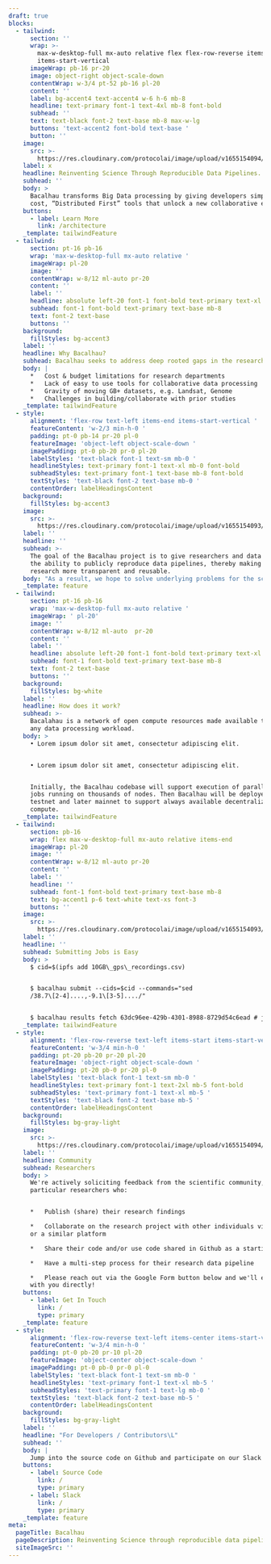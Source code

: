 ```yaml
---
draft: true
blocks:
  - tailwind:
      section: ''
      wrap: >-
        max-w-desktop-full mx-auto relative flex flex-row-reverse items-end
        items-start-vertical
      imageWrap: pb-16 pr-20
      image: object-right object-scale-down
      contentWrap: w-3/4 pt-52 pb-16 pl-20
      content: ''
      label: bg-accent4 text-accent4 w-6 h-6 mb-8
      headline: text-primary font-1 text-4xl mb-8 font-bold
      subhead: ''
      text: text-black font-2 text-base mb-8 max-w-lg
      buttons: 'text-accent2 font-bold text-base '
      button: ''
    image:
      src: >-
        https://res.cloudinary.com/protocolai/image/upload/v1655154094/bacalhau/shapes-1_u20ojn.svg
    label: x
    headline: Reinventing Science Through Reproducible Data Pipelines.
    subhead: ''
    body: >
      Bacalhau transforms Big Data processing by giving developers simple, low
      cost, “Distributed First” tools that unlock a new collaborative ecosystem.
    buttons:
      - label: Learn More
        link: /architecture
    _template: tailwindFeature
  - tailwind:
      section: pt-16 pb-16
      wrap: 'max-w-desktop-full mx-auto relative '
      imageWrap: pl-20
      image: ''
      contentWrap: w-8/12 ml-auto pr-20
      content: ''
      label: ''
      headline: absolute left-20 font-1 font-bold text-primary text-xl
      subhead: font-1 font-bold text-primary text-base mb-8
      text: font-2 text-base
      buttons: ''
    background:
      fillStyles: bg-accent3
    label: ''
    headline: Why Bacalhau?
    subhead: Bacalhau seeks to address deep rooted gaps in the research community
    body: |
      *   Cost & budget limitations for research departments
      *   Lack of easy to use tools for collaborative data processing
      *   Gravity of moving GB+ datasets, e.g. Landsat, Genome
      *   Challenges in building/collaborate with prior studies
    _template: tailwindFeature
  - style:
      alignment: 'flex-row text-left items-end items-start-vertical '
      featureContent: 'w-2/3 min-h-0 '
      padding: pt-0 pb-14 pr-20 pl-0
      featureImage: 'object-left object-scale-down '
      imagePadding: pt-0 pb-20 pr-0 pl-20
      labelStyles: 'text-black font-1 text-sm mb-0 '
      headlineStyles: text-primary font-1 text-xl mb-0 font-bold
      subheadStyles: text-primary font-1 text-base mb-8 font-bold
      textStyles: 'text-black font-2 text-base mb-0 '
      contentOrder: labelHeadingsContent
    background:
      fillStyles: bg-accent3
    image:
      src: >-
        https://res.cloudinary.com/protocolai/image/upload/v1655154093/bacalhau/shapes-2_v1e0y7.svg
    label: ''
    headline: ''
    subhead: >-
      The goal of the Bacalhau project is to give researchers and data engineers
      the ability to publicly reproduce data pipelines, thereby making their
      research more transparent and reusable. 
    body: "As a result, we hope to solve underlying problems for the scientific community including:\L\n\n*   Scientific record owned by a small set of publishers\n*   Unit of record is limited to a PDF\n*   Reproducibility/collaboration crisis\n*   DOI citation system is broken, insecure\n"
    _template: feature
  - tailwind:
      section: pt-16 pb-16
      wrap: 'max-w-desktop-full mx-auto relative '
      imageWrap: ' pl-20'
      image: ''
      contentWrap: w-8/12 ml-auto  pr-20
      content: ''
      label: ''
      headline: absolute left-20 font-1 font-bold text-primary text-xl
      subhead: font-1 font-bold text-primary text-base mb-8
      text: font-2 text-base
      buttons: ''
    background:
      fillStyles: bg-white
    label: ''
    headline: How does it work?
    subhead: >-
      Bacalahau is a network of open compute resources made available to serve
      any data processing workload.
    body: >
      • Lorem ipsum dolor sit amet, consectetur adipiscing elit.


      • Lorem ipsum dolor sit amet, consectetur adipiscing elit.


      Initially, the Bacalhau codebase will support execution of parallelizable
      jobs running on thousands of nodes. Then Bacalhau will be deployed as a
      testnet and later mainnet to support always available decentralized
      compute.
    _template: tailwindFeature
  - tailwind:
      section: pb-16
      wrap: flex max-w-desktop-full mx-auto relative items-end
      imageWrap: pl-20
      image: ''
      contentWrap: w-8/12 ml-auto pr-20
      content: ''
      label: ''
      headline: ''
      subhead: font-1 font-bold text-primary text-base mb-8
      text: bg-accent1 p-6 text-white text-xs font-3
      buttons: ''
    image:
      src: >-
        https://res.cloudinary.com/protocolai/image/upload/v1655154093/bacalhau/shapes-3_ivg8gb.svg
    label: ''
    headline: ''
    subhead: Submitting Jobs is Easy
    body: >
      $ cid=$(ipfs add 10GB\_gps\_recordings.csv)


      $ bacalhau submit --cids=$cid --commands="sed
      /38.7\[2-4]....,-9.1\[3-5]..../"


      $ bacalhau results fetch 63dc96ee-429b-4301-8988-8729d54c6ead # job-id
    _template: tailwindFeature
  - style:
      alignment: 'flex-row-reverse text-left items-start items-start-vertical '
      featureContent: 'w-3/4 min-h-0 '
      padding: pt-20 pb-20 pr-20 pl-20
      featureImage: 'object-right object-scale-down '
      imagePadding: pt-20 pb-0 pr-20 pl-0
      labelStyles: 'text-black font-1 text-sm mb-0 '
      headlineStyles: text-primary font-1 text-2xl mb-5 font-bold
      subheadStyles: 'text-primary font-1 text-xl mb-5 '
      textStyles: 'text-black font-2 text-base mb-5 '
      contentOrder: labelHeadingsContent
    background:
      fillStyles: bg-gray-light
    image:
      src: >-
        https://res.cloudinary.com/protocolai/image/upload/v1655154094/bacalhau/shapes-4_t6tkoz.svg
    label: ''
    headline: Community
    subhead: Researchers
    body: >
      We're actively soliciting feedback from the scientific community, in
      particular researchers who:‍


      *   Publish (share) their research findings

      *   Collaborate on the research project with other individuals via Github
      or a similar platform

      *   Share their code and/or use code shared in Github as a starting point

      *   Have a multi-step process for their research data pipeline

      *   Please reach out via the Google Form button below and we'll engage
      with you directly!
    buttons:
      - label: Get In Touch
        link: /
        type: primary
    _template: feature
  - style:
      alignment: 'flex-row-reverse text-left items-center items-start-vertical '
      featureContent: 'w-3/4 min-h-0 '
      padding: pt-0 pb-20 pr-10 pl-20
      featureImage: 'object-center object-scale-down '
      imagePadding: pt-0 pb-0 pr-0 pl-0
      labelStyles: 'text-black font-1 text-sm mb-0 '
      headlineStyles: 'text-primary font-1 text-xl mb-5 '
      subheadStyles: 'text-primary font-1 text-lg mb-0 '
      textStyles: 'text-black font-2 text-base mb-5 '
      contentOrder: labelHeadingsContent
    background:
      fillStyles: bg-gray-light
    label: ''
    headline: "For Developers / Contributors\L"
    subhead: ''
    body: |
      Jump into the source code on Github and participate on our Slack channels.
    buttons:
      - label: Source Code
        link: /
        type: primary
      - label: Slack
        link: /
        type: primary
    _template: feature
meta:
  pageTitle: Bacalhau
  pageDescription: Reinventing Science through reproducible data pipelines
  siteImageSrc: ''
---
```



